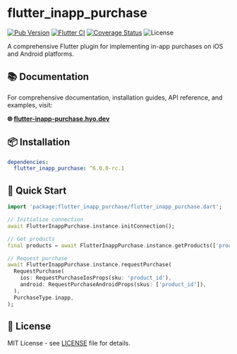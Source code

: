 # flutter_inapp_purchase

[![Pub Version](https://img.shields.io/pub/v/flutter_inapp_purchase.svg?style=flat-square)](https://pub.dartlang.org/packages/flutter_inapp_purchase)
[![Flutter CI](https://github.com/hyochan/flutter_inapp_purchase/actions/workflows/ci.yml/badge.svg)](https://github.com/hyochan/flutter_inapp_purchase/actions/workflows/ci.yml)
[![Coverage Status](https://codecov.io/gh/hyochan/flutter_inapp_purchase/branch/main/graph/badge.svg?token=WXBlKvRB2G)](https://codecov.io/gh/hyochan/flutter_inapp_purchase)
![License](https://img.shields.io/badge/license-MIT-blue.svg)

A comprehensive Flutter plugin for implementing in-app purchases on iOS and Android platforms.

## 📚 Documentation

For comprehensive documentation, installation guides, API reference, and examples, visit:

**🌐 [flutter-inapp-purchase.hyo.dev](https://flutter-inapp-purchase.hyo.dev)**

## 📦 Installation

```yaml
dependencies:
  flutter_inapp_purchase: ^6.0.0-rc.1
```

## 🔧 Quick Start

```dart
import 'package:flutter_inapp_purchase/flutter_inapp_purchase.dart';

// Initialize connection
await FlutterInappPurchase.instance.initConnection();

// Get products
final products = await FlutterInappPurchase.instance.getProducts(['product_id']);

// Request purchase
await FlutterInappPurchase.instance.requestPurchase(
  RequestPurchase(
    ios: RequestPurchaseIosProps(sku: 'product_id'),
    android: RequestPurchaseAndroidProps(skus: ['product_id']),
  ),
  PurchaseType.inapp,
);
```

## 📄 License

MIT License - see [LICENSE](LICENSE) file for details.
